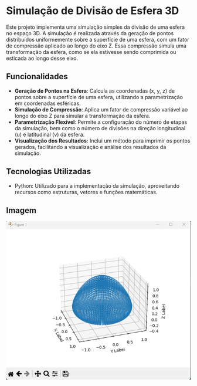 # Simulação de Divisão de Esfera 3D

Este projeto implementa uma simulação simples da divisão de uma esfera no espaço 3D. A simulação é realizada através da geração de pontos distribuídos uniformemente sobre a superfície de uma esfera, com um fator de compressão aplicado ao longo do eixo Z. Essa compressão simula uma transformação da esfera, como se ela estivesse sendo comprimida ou esticada ao longo desse eixo.

## Funcionalidades

- **Geração de Pontos na Esfera**: Calcula as coordenadas (x, y, z) de pontos sobre a superfície de uma esfera, utilizando a parametrização em coordenadas esféricas.
- **Simulação de Compressão**: Aplica um fator de compressão variável ao longo do eixo Z para simular a transformação da esfera.
- **Parametrização Flexível**: Permite a configuração do número de etapas da simulação, bem como o número de divisões na direção longitudinal (u) e latitudinal (v) da esfera.
- **Visualização dos Resultados**: Inclui um método para imprimir os pontos gerados, facilitando a visualização e análise dos resultados da simulação.

## Tecnologias Utilizadas

- Python: Utilizado para a implementação da simulação, aproveitando recursos como estruturas, vetores e funções matemáticas.

## Imagem

![Imagem da Simulação](img1.png)
